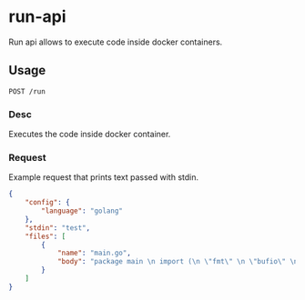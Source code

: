 # run-api

Run api allows to execute code inside docker containers.

## Usage

`POST /run`

### Desc

Executes the code inside docker container.

### Request

Example request that prints text passed with stdin.

```json
{
    "config": {
        "language": "golang"
    },
    "stdin": "test",
    "files": [
        {
            "name": "main.go",
            "body": "package main \n import (\n \"fmt\" \n \"bufio\" \n \"os\" \n ) \n func main() { reader := bufio.NewReader(os.Stdin) \n name, _ := reader.ReadString('\\n') \n fmt.Println(name) }"
        }
    ]
}
```
